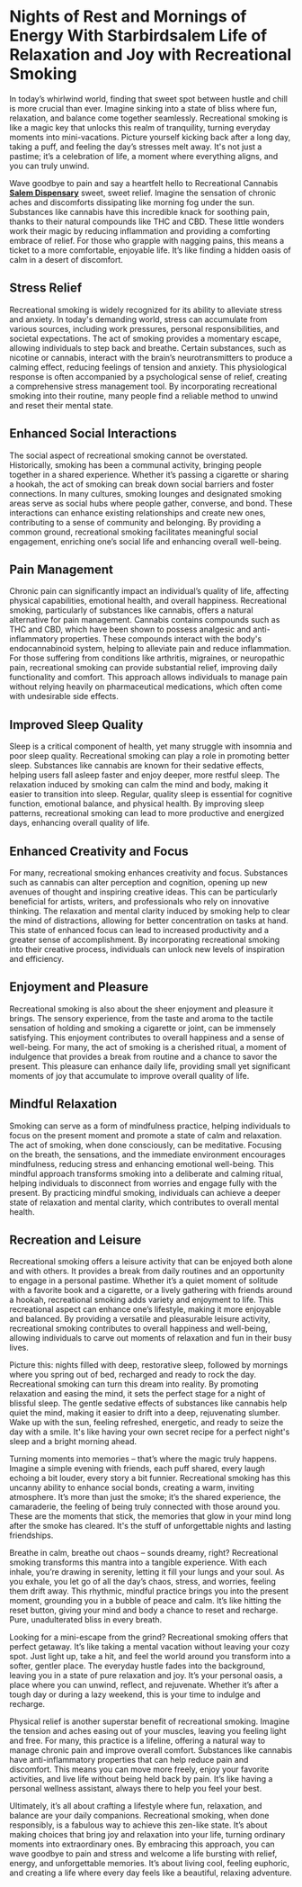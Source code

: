 # Nights of Rest and Mornings of Energy With Starbirdsalem Life of Relaxation and Joy with Recreational Smoking

In today’s whirlwind world, finding that sweet spot between hustle and chill is more crucial than ever. Imagine sinking into a state of bliss where fun, relaxation, and balance come together seamlessly. Recreational smoking is like a magic key that unlocks this realm of tranquility, turning everyday moments into mini-vacations. Picture yourself kicking back after a long day, taking a puff, and feeling the day’s stresses melt away. It's not just a pastime; it’s a celebration of life, a moment where everything aligns, and you can truly unwind.

Wave goodbye to pain and say a heartfelt hello to Recreational Cannabis [**Salem Dispensary**](https://starbirdsalem.com/) sweet, sweet relief. Imagine the sensation of chronic aches and discomforts dissipating like morning fog under the sun. Substances like cannabis have this incredible knack for soothing pain, thanks to their natural compounds like THC and CBD. These little wonders work their magic by reducing inflammation and providing a comforting embrace of relief. For those who grapple with nagging pains, this means a ticket to a more comfortable, enjoyable life. It’s like finding a hidden oasis of calm in a desert of discomfort.

## Stress Relief

Recreational smoking is widely recognized for its ability to alleviate stress and anxiety. In today's demanding world, stress can accumulate from various sources, including work pressures, personal responsibilities, and societal expectations. The act of smoking provides a momentary escape, allowing individuals to step back and breathe. Certain substances, such as nicotine or cannabis, interact with the brain’s neurotransmitters to produce a calming effect, reducing feelings of tension and anxiety. This physiological response is often accompanied by a psychological sense of relief, creating a comprehensive stress management tool. By incorporating recreational smoking into their routine, many people find a reliable method to unwind and reset their mental state.

## Enhanced Social Interactions

The social aspect of recreational smoking cannot be overstated. Historically, smoking has been a communal activity, bringing people together in a shared experience. Whether it’s passing a cigarette or sharing a hookah, the act of smoking can break down social barriers and foster connections. In many cultures, smoking lounges and designated smoking areas serve as social hubs where people gather, converse, and bond. These interactions can enhance existing relationships and create new ones, contributing to a sense of community and belonging. By providing a common ground, recreational smoking facilitates meaningful social engagement, enriching one’s social life and enhancing overall well-being.

## Pain Management

Chronic pain can significantly impact an individual’s quality of life, affecting physical capabilities, emotional health, and overall happiness. Recreational smoking, particularly of substances like cannabis, offers a natural alternative for pain management. Cannabis contains compounds such as THC and CBD, which have been shown to possess analgesic and anti-inflammatory properties. These compounds interact with the body's endocannabinoid system, helping to alleviate pain and reduce inflammation. For those suffering from conditions like arthritis, migraines, or neuropathic pain, recreational smoking can provide substantial relief, improving daily functionality and comfort. This approach allows individuals to manage pain without relying heavily on pharmaceutical medications, which often come with undesirable side effects.

## Improved Sleep Quality

Sleep is a critical component of health, yet many struggle with insomnia and poor sleep quality. Recreational smoking can play a role in promoting better sleep. Substances like cannabis are known for their sedative effects, helping users fall asleep faster and enjoy deeper, more restful sleep. The relaxation induced by smoking can calm the mind and body, making it easier to transition into sleep. Regular, quality sleep is essential for cognitive function, emotional balance, and physical health. By improving sleep patterns, recreational smoking can lead to more productive and energized days, enhancing overall quality of life.

## Enhanced Creativity and Focus

For many, recreational smoking enhances creativity and focus. Substances such as cannabis can alter perception and cognition, opening up new avenues of thought and inspiring creative ideas. This can be particularly beneficial for artists, writers, and professionals who rely on innovative thinking. The relaxation and mental clarity induced by smoking help to clear the mind of distractions, allowing for better concentration on tasks at hand. This state of enhanced focus can lead to increased productivity and a greater sense of accomplishment. By incorporating recreational smoking into their creative process, individuals can unlock new levels of inspiration and efficiency.

## Enjoyment and Pleasure

Recreational smoking is also about the sheer enjoyment and pleasure it brings. The sensory experience, from the taste and aroma to the tactile sensation of holding and smoking a cigarette or joint, can be immensely satisfying. This enjoyment contributes to overall happiness and a sense of well-being. For many, the act of smoking is a cherished ritual, a moment of indulgence that provides a break from routine and a chance to savor the present. This pleasure can enhance daily life, providing small yet significant moments of joy that accumulate to improve overall quality of life.

## Mindful Relaxation

Smoking can serve as a form of mindfulness practice, helping individuals to focus on the present moment and promote a state of calm and relaxation. The act of smoking, when done consciously, can be meditative. Focusing on the breath, the sensations, and the immediate environment encourages mindfulness, reducing stress and enhancing emotional well-being. This mindful approach transforms smoking into a deliberate and calming ritual, helping individuals to disconnect from worries and engage fully with the present. By practicing mindful smoking, individuals can achieve a deeper state of relaxation and mental clarity, which contributes to overall mental health.

## Recreation and Leisure

Recreational smoking offers a leisure activity that can be enjoyed both alone and with others. It provides a break from daily routines and an opportunity to engage in a personal pastime. Whether it’s a quiet moment of solitude with a favorite book and a cigarette, or a lively gathering with friends around a hookah, recreational smoking adds variety and enjoyment to life. This recreational aspect can enhance one’s lifestyle, making it more enjoyable and balanced. By providing a versatile and pleasurable leisure activity, recreational smoking contributes to overall happiness and well-being, allowing individuals to carve out moments of relaxation and fun in their busy lives.

Picture this: nights filled with deep, restorative sleep, followed by mornings where you spring out of bed, recharged and ready to rock the day. Recreational smoking can turn this dream into reality. By promoting relaxation and easing the mind, it sets the perfect stage for a night of blissful sleep. The gentle sedative effects of substances like cannabis help quiet the mind, making it easier to drift into a deep, rejuvenating slumber. Wake up with the sun, feeling refreshed, energetic, and ready to seize the day with a smile. It's like having your own secret recipe for a perfect night's sleep and a bright morning ahead.

Turning moments into memories – that’s where the magic truly happens. Imagine a simple evening with friends, each puff shared, every laugh echoing a bit louder, every story a bit funnier. Recreational smoking has this uncanny ability to enhance social bonds, creating a warm, inviting atmosphere. It’s more than just the smoke; it’s the shared experience, the camaraderie, the feeling of being truly connected with those around you. These are the moments that stick, the memories that glow in your mind long after the smoke has cleared. It's the stuff of unforgettable nights and lasting friendships.

Breathe in calm, breathe out chaos – sounds dreamy, right? Recreational smoking transforms this mantra into a tangible experience. With each inhale, you’re drawing in serenity, letting it fill your lungs and your soul. As you exhale, you let go of all the day’s chaos, stress, and worries, feeling them drift away. This rhythmic, mindful practice brings you into the present moment, grounding you in a bubble of peace and calm. It’s like hitting the reset button, giving your mind and body a chance to reset and recharge. Pure, unadulterated bliss in every breath.

Looking for a mini-escape from the grind? Recreational smoking offers that perfect getaway. It’s like taking a mental vacation without leaving your cozy spot. Just light up, take a hit, and feel the world around you transform into a softer, gentler place. The everyday hustle fades into the background, leaving you in a state of pure relaxation and joy. It’s your personal oasis, a place where you can unwind, reflect, and rejuvenate. Whether it’s after a tough day or during a lazy weekend, this is your time to indulge and recharge.

Physical relief is another superstar benefit of recreational smoking. Imagine the tension and aches easing out of your muscles, leaving you feeling light and free. For many, this practice is a lifeline, offering a natural way to manage chronic pain and improve overall comfort. Substances like cannabis have anti-inflammatory properties that can help reduce pain and discomfort. This means you can move more freely, enjoy your favorite activities, and live life without being held back by pain. It’s like having a personal wellness assistant, always there to help you feel your best.

Ultimately, it’s all about crafting a lifestyle where fun, relaxation, and balance are your daily companions. Recreational smoking, when done responsibly, is a fabulous way to achieve this zen-like state. It’s about making choices that bring joy and relaxation into your life, turning ordinary moments into extraordinary ones. By embracing this approach, you can wave goodbye to pain and stress and welcome a life bursting with relief, energy, and unforgettable memories. It’s about living cool, feeling euphoric, and creating a life where every day feels like a beautiful, relaxing adventure.
